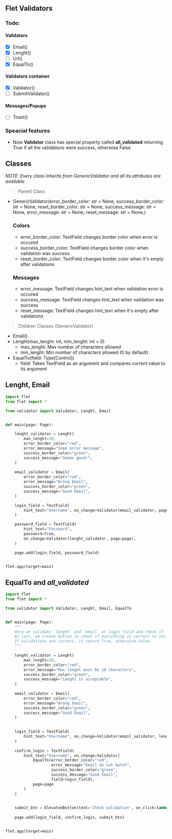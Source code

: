## Flet Validators


### Todo:
#### Validators
- [x] Email()
- [x] Lenght()
- [ ] Url()
- [x] EqualTo()

#### Validators container
- [x] Validator()
- [ ] SubmitValidator()

#### Messages/Popups
- [ ] Toast()

### Speacial features
- Now **Validator** class has special property called **all_validated** returning True if all the validations were success, otherwise False

## Classes
*NOTE: Every class inherits from GenericValidator and all its attributes are available*
> Parent Class
* GenericValidator(error_border_color: str = None,
        success_border_color: str = None,
        reset_border_color: str = None,
        success_message: str = None,
        error_message: str = None,
        reset_message: str = None,)
    
    ### Colors
    * error_border_color: TextField changes border color when error is occured
    * success_border_color: TextField changes border color when validation was success
    * reset_border_color: TextField changes border color when it's empty after validations

    ###  Messages
    * error_message: TextField changes hint_text when validation error is occured
    * success_message: TextField changes hint_text when validation was success
    * reset_message: TextField changes hint_text when it's empty after validations

> Children Classes (GenericValidator)
* Email()
* Lenght(max_lenght: int, min_lenght: int = 0)
    * max_lenght: Max number of characters allowed
    * min_lenght: Min number of characters allowed (0 by default)
* EqualTo(field: Type[Control])
    * field: Takes TextField as an argument and compares current value to its argument

## Lenght, Email
```python
import flet
from flet import *

from validator import Validator, Lenght, Email


def main(page: Page):

    lenght_validator = Lenght(
        max_lenght=10,
        error_border_color="red",
        error_message="Some error message",
        success_border_color="green",
        success_message="Seems good!",
    )
    
    email_validator = Email(
        error_border_color="red",
        error_message="Wrong Email",
        success_border_color="green",
        success_message="Good Email",
    )

    login_field = TextField(
        hint_text="Username", on_change=Validator(email_validator, page=page)
    )

    password_field = TextField(
        hint_text="Password",
        password=True,
        on_change=Validator(lenght_validator, page=page),
    )

    page.add(login_field, password_field)


flet.app(target=main)

```
## EqualTo and *all_validated*
```python
import flet
from flet import *

from validator import Validator, Lenght, Email, EqualTo


def main(page: Page):
    """
    Here we validate `lenght` and `email` of login_field and check if `confirm_login` is equal to `login_field`.
    At last, we create button to check if everything is correct to validate correct data by using `all_validated` property.
    If validations are correct, it return True, otherwise False 
    """

    lenght_validator = Lenght(
        max_lenght=50,
        error_border_color="red",
        error_message="Max lenght must be 10 characters",
        success_border_color="green",
        success_message="Lenght is acceptable",
    )
    
    email_validator = Email(
        error_border_color="red",
        error_message="Wrong Email",
        success_border_color="green",
        success_message="Good Email",
    )
    

    login_field = TextField(
        hint_text="Username", on_change=Validator(email_validator, lenght_validator, page=page)
    )
    
    confirm_login = TextField(
        hint_text="Username", on_change=Validator(
            EqualTo(error_border_color="red",
                    error_message="Email do not match",
                    success_border_color="green",
                    success_message="Good Email",
                    field=login_field),
            page=page
        )
    )

  
    submit_btn = ElevatedButton(text='Check validation', on_click=lambda x: print(login_field.on_change.all_validated and confirm_login.on_change.all_validated))
    
    page.add(login_field, confirm_login, submit_btn)


flet.app(target=main)


```
